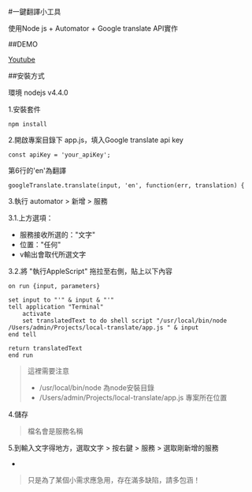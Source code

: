 #一鍵翻譯小工具

使用Node js + Automator + Google translate API實作

##DEMO

[Youtube](https://www.youtube.com/watch?v=5Ae7354Jd4M&feature=youtu.be)

##安裝方式

環境 nodejs v4.4.0

1.安裝套件

    npm install

2.開啟專案目錄下 app.js，填入Google translate api key

    const apiKey = 'your_apiKey';

第6行的'en'為翻譯

    googleTranslate.translate(input, 'en', function(err, translation) {

3.執行 automator > 新增 > 服務

3.1.上方選項：

* 服務接收所選的："文字"
* 位置："任何"
* v輸出會取代所選文字

3.2.將 "執行AppleScript" 拖拉至右側，貼上以下內容


    on run {input, parameters}	set input to "'" & input & "'"	tell application "Terminal"		activate		set translatedText to do shell script "/usr/local/bin/node /Users/admin/Projects/local-translate/app.js " & input	end tell	return translatedText	end run

> 這裡需要注意
>
>* /usr/local/bin/node 為node安裝目錄
>* /Users/admin/Projects/local-translate/app.js 專案所在位置

4.儲存
>檔名會是服務名稱

5.到輸入文字得地方，選取文字 > 按右鍵 > 服務 > 選取剛新增的服務


-
>只是為了某個小需求應急用，存在滿多缺陷，請多包涵！
